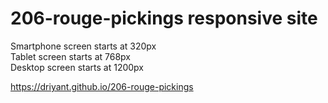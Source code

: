 # 206-rouge-pickings responsive site

Smartphone screen starts at 320px <br>
Tablet screen starts at 768px <br>
Desktop screen starts at 1200px <br>

https://driyant.github.io/206-rouge-pickings
